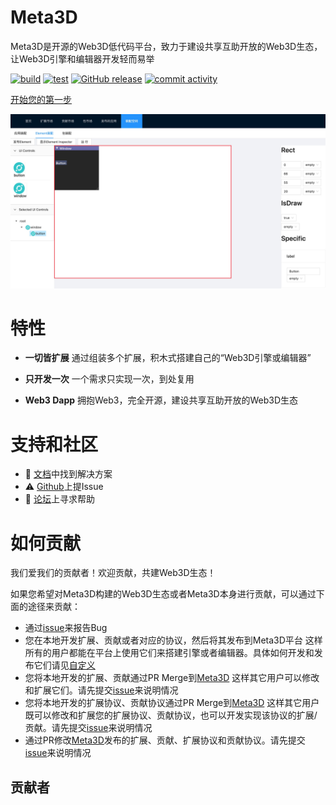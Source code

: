 # Meta3D

Meta3D是开源的Web3D低代码平台，致力于建设共享互助开放的Web3D生态，让Web3D引擎和编辑器开发轻而易举

[![build](https://github.com/Wonder-Technology/Meta3D/workflows/CI/badge.svg)](https://github.com/Wonder-Technology/Meta3D/actions) [![test](https://codecov.io/github/Wonder-Technology/Meta3D/coverage.svg?branch=master)](https://codecov.io/github/Wonder-Technology/Meta3D?branch=master) [![GitHub release](https://img.shields.io/github/release/Wonder-Technology/Meta3D.svg)](https://github.com/Wonder-Technology/Meta3D/releases) [![commit activity](https://img.shields.io/github/commit-activity/m/Wonder-Technology/Meta3D?color=00FF0)](https://github.com/Meta3D-Technology/Meta3D/graphs/commit-activity)




[开始您的第一步](https://meta3d-website.4everland.app/docs/%E7%AE%80%E4%BB%8B#%E5%BC%80%E5%A7%8B%E6%82%A8%E7%9A%84%E7%AC%AC%E4%B8%80%E6%AD%A5)

![index](./doc/files/index.png)

# 特性

- **一切皆扩展**
通过组装多个扩展，积木式搭建自己的“Web3D引擎或编辑器”
- **只开发一次**
一个需求只实现一次，到处复用

- **Web3 Dapp**
拥抱Web3，完全开源，建设共享互助开放的Web3D生态

# 支持和社区

- 📄 [文档](https://meta3d-website.4everland.app/docs/%E7%AE%80%E4%BB%8B)中找到解决方案
- ⚠️ [Github](https://github.com/Meta3D-Technology/Meta3D/issues/new/choose)上提Issue
- 👾 [论坛](https://github.com/Meta3D-Technology/Meta3D/discussions)上寻求帮助
<!-- - 💡 [案例]()作为学习资料 -->
 
# 如何贡献

我们爱我们的贡献者！欢迎贡献，共建Web3D生态！

如果您希望对Meta3D构建的Web3D生态或者Meta3D本身进行贡献，可以通过下面的途径来贡献：


- 通过[issue](https://github.com/Meta3D-Technology/Meta3D/issues/new?assignees=yyc-git&labels=bug&template=%E6%8A%A5%E5%91%8Abug.md&title=)来报告Bug
- 您在本地开发扩展、贡献或者对应的协议，然后将其发布到Meta3D平台
这样所有的用户都能在平台上使用它们来搭建引擎或者编辑器。具体如何开发和发布它们请见[自定义](https://meta3d-website.4everland.app/docs/%E5%BC%80%E5%8F%91%E5%92%8C%E5%8F%91%E5%B8%83%E6%89%A9%E5%B1%95%E5%8D%8F%E8%AE%AE)
- 您将本地开发的扩展、贡献通过PR Merge到[Meta3D](https://github.com/Meta3D-Technology/Meta3D)
这样其它用户可以修改和扩展它们。请先提交[issue](https://github.com/Meta3D-Technology/Meta3D/issues/new/choose)来说明情况
- 您将本地开发的扩展协议、贡献协议通过PR Merge到[Meta3D](https://github.com/Meta3D-Technology/Meta3D)
这样其它用户既可以修改和扩展您的扩展协议、贡献协议，也可以开发实现该协议的扩展/贡献。请先提交[issue](https://github.com/Meta3D-Technology/Meta3D/issues/new/choose)来说明情况
- 通过PR修改[Meta3D](https://github.com/Meta3D-Technology/Meta3D)发布的扩展、贡献、扩展协议和贡献协议。请先提交[issue](https://github.com/Meta3D-Technology/Meta3D/issues/new/choose)来说明情况

## 贡献者

<!-- TODO
refer to [README.MD 中生成贡献者名单](https://www.jianshu.com/p/495bb77eb672) -->

